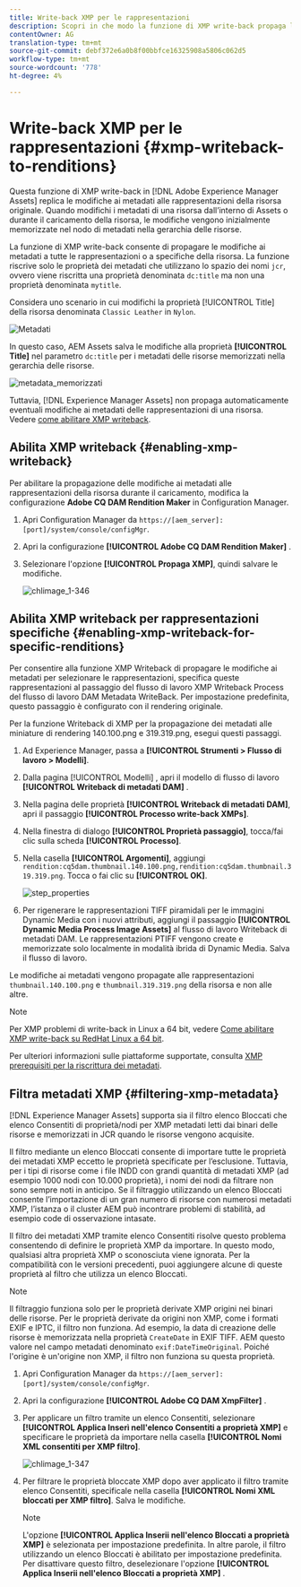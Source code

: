 ```yaml
---
title: Write-back XMP per le rappresentazioni
description: Scopri in che modo la funzione di XMP write-back propaga le modifiche ai metadati di una risorsa a tutte le rappresentazioni o a specifiche della risorsa.
contentOwner: AG
translation-type: tm+mt
source-git-commit: debf372e6a0b8f00bbfce16325908a5806c062d5
workflow-type: tm+mt
source-wordcount: '778'
ht-degree: 4%

---
```



# Write-back XMP per le rappresentazioni {#xmp-writeback-to-renditions}

Questa funzione di XMP write-back in [!DNL Adobe Experience Manager Assets] replica le modifiche ai metadati alle rappresentazioni della risorsa originale. Quando modifichi i metadati di una risorsa dall’interno di Assets o durante il caricamento della risorsa, le modifiche vengono inizialmente memorizzate nel nodo di metadati nella gerarchia delle risorse.

La funzione di XMP write-back consente di propagare le modifiche ai metadati a tutte le rappresentazioni o a specifiche della risorsa. La funzione riscrive solo le proprietà dei metadati che utilizzano lo spazio dei nomi `jcr`, ovvero viene riscritta una proprietà denominata `dc:title` ma non una proprietà denominata `mytitle`.

Considera uno scenario in cui modifichi la proprietà [!UICONTROL Title] della risorsa denominata `Classic Leather` in `Nylon`.

![Metadati](assets/metadata.png)

In questo caso, AEM Assets salva le modifiche alla proprietà **[!UICONTROL Title]** nel parametro `dc:title` per i metadati delle risorse memorizzati nella gerarchia delle risorse.

![metadata_memorizzati](assets/metadata_stored.png)

Tuttavia, [!DNL Experience Manager Assets] non propaga automaticamente eventuali modifiche ai metadati delle rappresentazioni di una risorsa. Vedere [come abilitare XMP writeback](#enabling-xmp-writeback).

## Abilita XMP writeback {#enabling-xmp-writeback}

Per abilitare la propagazione delle modifiche ai metadati alle rappresentazioni della risorsa durante il caricamento, modifica la configurazione **Adobe CQ DAM Rendition Maker** in Configuration Manager.

1. Apri Configuration Manager da `https://[aem_server]:[port]/system/console/configMgr`.
1. Apri la configurazione **[!UICONTROL Adobe CQ DAM Rendition Maker]** .
1. Selezionare l&#39;opzione **[!UICONTROL Propaga XMP]**, quindi salvare le modifiche.

   ![chlimage_1-346](assets/chlimage_1-346.png)

## Abilita XMP writeback per rappresentazioni specifiche {#enabling-xmp-writeback-for-specific-renditions}

Per consentire alla funzione XMP Writeback di propagare le modifiche ai metadati per selezionare le rappresentazioni, specifica queste rappresentazioni al passaggio del flusso di lavoro XMP Writeback Process del flusso di lavoro DAM Metadata WriteBack. Per impostazione predefinita, questo passaggio è configurato con il rendering originale.

Per la funzione Writeback di XMP per la propagazione dei metadati alle miniature di rendering 140.100.png e 319.319.png, esegui questi passaggi.

1. Ad Experience Manager, passa a **[!UICONTROL Strumenti > Flusso di lavoro > Modelli]**.
1. Dalla pagina [!UICONTROL Modelli] , apri il modello di flusso di lavoro **[!UICONTROL Writeback di metadati DAM]** .
1. Nella pagina delle proprietà **[!UICONTROL Writeback di metadati DAM]**, apri il passaggio **[!UICONTROL Processo write-back XMPs]**.
1. Nella finestra di dialogo **[!UICONTROL Proprietà passaggio]**, tocca/fai clic sulla scheda **[!UICONTROL Processo]**.
1. Nella casella **[!UICONTROL Argomenti]**, aggiungi `rendition:cq5dam.thumbnail.140.100.png,rendition:cq5dam.thumbnail.319.319.png`. Tocca o fai clic su **[!UICONTROL OK]**.

   ![step_properties](assets/step_properties.png)

1. Per rigenerare le rappresentazioni TIFF piramidali per le immagini Dynamic Media con i nuovi attributi, aggiungi il passaggio **[!UICONTROL Dynamic Media Process Image Assets]** al flusso di lavoro Writeback di metadati DAM.
Le rappresentazioni PTIFF vengono create e memorizzate solo localmente in modalità ibrida di Dynamic Media. Salva il flusso di lavoro.

Le modifiche ai metadati vengono propagate alle rappresentazioni `thumbnail.140.100.png` e `thumbnail.319.319.png` della risorsa e non alle altre.

>[!NOTE]
>
>Per XMP problemi di write-back in Linux a 64 bit, vedere [Come abilitare XMP write-back su RedHat Linux a 64 bit](https://helpx.adobe.com/experience-manager/kb/enable-xmp-write-back-64-bit-redhat.html).
>
>Per ulteriori informazioni sulle piattaforme supportate, consulta [XMP prerequisiti per la riscrittura dei metadati](/help/sites-deploying/technical-requirements.md#requirements-for-aem-assets-xmp-metadata-write-back).

## Filtra metadati XMP {#filtering-xmp-metadata}

[!DNL Experience Manager Assets] supporta sia il filtro elenco Bloccati che elenco Consentiti di proprietà/nodi per XMP metadati letti dai binari delle risorse e memorizzati in JCR quando le risorse vengono acquisite.

Il filtro mediante un elenco Bloccati consente di importare tutte le proprietà dei metadati XMP eccetto le proprietà specificate per l’esclusione. Tuttavia, per i tipi di risorse come i file INDD con grandi quantità di metadati XMP (ad esempio 1000 nodi con 10.000 proprietà), i nomi dei nodi da filtrare non sono sempre noti in anticipo. Se il filtraggio utilizzando un elenco Bloccati consente l’importazione di un gran numero di risorse con numerosi metadati XMP, l’istanza o il cluster AEM può incontrare problemi di stabilità, ad esempio code di osservazione intasate.

Il filtro dei metadati XMP tramite elenco Consentiti risolve questo problema consentendo di definire le proprietà XMP da importare. In questo modo, qualsiasi altra proprietà XMP o sconosciuta viene ignorata. Per la compatibilità con le versioni precedenti, puoi aggiungere alcune di queste proprietà al filtro che utilizza un elenco Bloccati.

>[!NOTE]
>
>Il filtraggio funziona solo per le proprietà derivate XMP origini nei binari delle risorse. Per le proprietà derivate da origini non XMP, come i formati EXIF e IPTC, il filtro non funziona. Ad esempio, la data di creazione delle risorse è memorizzata nella proprietà `CreateDate` in EXIF TIFF. AEM questo valore nel campo metadati denominato `exif:DateTimeOriginal`. Poiché l&#39;origine è un&#39;origine non XMP, il filtro non funziona su questa proprietà.

1. Apri Configuration Manager da `https://[aem_server]:[port]/system/console/configMgr`.
1. Apri la configurazione **[!UICONTROL Adobe CQ DAM XmpFilter]** .
1. Per applicare un filtro tramite un elenco Consentiti, selezionare **[!UICONTROL Applica Inserì nell&#39;elenco Consentiti a proprietà XMP]** e specificare le proprietà da importare nella casella **[!UICONTROL Nomi XML consentiti per XMP filtro]**.

   ![chlimage_1-347](assets/chlimage_1-347.png)

1. Per filtrare le proprietà bloccate XMP dopo aver applicato il filtro tramite elenco Consentiti, specificale nella casella **[!UICONTROL Nomi XML bloccati per XMP filtro]**. Salva le modifiche.

   >[!NOTE]
   >
   >L&#39;opzione **[!UICONTROL Applica Inserii nell&#39;elenco Bloccati a proprietà XMP]** è selezionata per impostazione predefinita. In altre parole, il filtro utilizzando un elenco Bloccati è abilitato per impostazione predefinita. Per disattivare questo filtro, deselezionare l&#39;opzione **[!UICONTROL Applica Inserii nell&#39;elenco Bloccati a proprietà XMP]** .
